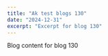 ```yaml
---
title: "Ak test blogs 130"
date: "2024-12-31"
excerpt: "Excerpt for blog 130"
---
```


Blog content for blog 130